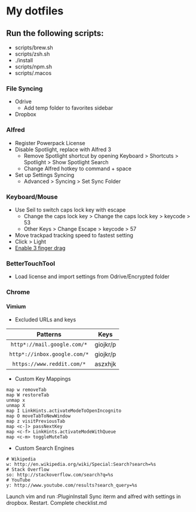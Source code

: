 # My dotfiles

## Run the following scripts:
* scripts/brew.sh
* scripts/zsh.sh
* ./install
* scripts/npm.sh
* scripts/.macos

### File Syncing
* Odrive
    * Add temp folder to favorites sidebar
* Dropbox

### Alfred
* Register Powerpack License
* Disable Spotlight, replace with Alfred 3
    * Remove Spotlight shortcut by opening Keyboard > Shortcuts > Spotlight > Show Spotlight Search
    * Change Alfred hotkey to command + space
* Set up Settings Syncing
    * Advanced > Syncing > Set Sync Folder

### Keyboard/Mouse
* Use Seil to switch caps lock key with escape
    * Change the caps lock key > Change the caps lock key > keycode > 53
    * Other Keys > Change Escape > keycode > 57
* Move trackpad tracking speed to fastest setting
* Click > Light
* [Enable 3 finger drag](https://support.apple.com/en-us/HT204609)

### BetterTouchTool
* Load license and import settings from Odrive/Encrypted folder

### Chrome
#### Vimium
* Excluded URLs and keys

**Patterns**|**Keys**
:-----:|:-----:
|`http*://mail.google.com/*`|giojkr/p|
|`http*://inbox.google.com/*`|giojkr/p|
|`https://www.reddit.com/*`|aszxhjk|

* Custom Key Mappings
```
map w removeTab
map W restoreTab
unmap x
unmap X
map I LinkHints.activateModeToOpenIncognito
map O moveTabToNewWindow
map z visitPreviousTab
map <c-]> passNextKey
map <c-f> LinkHints.activateModeWithQueue
map <c-m> toggleMuteTab
```

* Custom Search Engines
```
# Wikipedia
w: http://en.wikipedia.org/wiki/Special:Search?search=%s
# Stack Overflow
so: http://stackoverflow.com/search?q=%s
# YouTube
y: http://www.youtube.com/results?search_query=%s
```

Launch vim and run :PluginInstall
Sync iterm and alfred with settings in dropbox.  Restart.
Complete checklist.md
